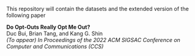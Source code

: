 This repository will contain the datasets and the extended version of the following paper

**Do Opt-Outs Really Opt Me Out?**  
Duc Bui, Brian Tang, and Kang G. Shin  
*(To appear) In Proceedings of the 2022 ACM SIGSAC Conference on Computer and Communications (CCS)*
